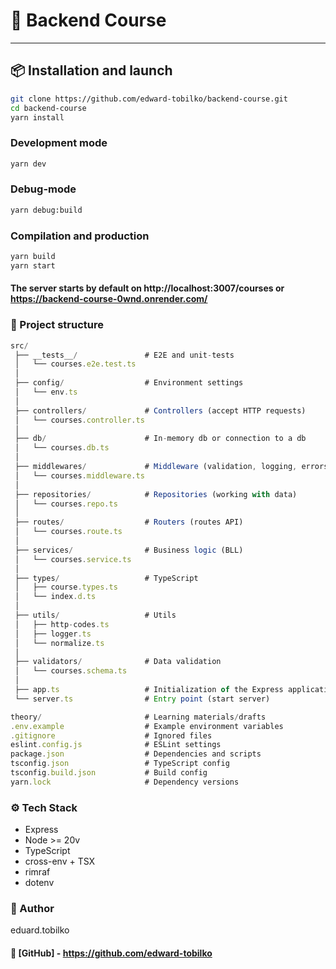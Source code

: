 # 📘 Backend Course

---

## 📦 Installation and launch
```bash
git clone https://github.com/edward-tobilko/backend-course.git
cd backend-course
yarn install
```

### Development mode
```bash
yarn dev
```

### Debug-mode
```bash
yarn debug:build
```

### Compilation and production
```bash
yarn build
yarn start
```

#### The server starts by default on http://localhost:3007/courses or https://backend-course-0wnd.onrender.com/

### 📂 Project structure
```typescript
src/
 ├── __tests__/               # E2E and unit-tests
 │   └── courses.e2e.test.ts
 │
 ├── config/                  # Environment settings
 │   └── env.ts
 │
 ├── controllers/             # Controllers (accept HTTP requests)
 │   └── courses.controller.ts
 │
 ├── db/                      # In-memory db or connection to a db
 │   └── courses.db.ts
 │
 ├── middlewares/             # Middleware (validation, logging, errors)
 │   └── courses.middleware.ts
 │
 ├── repositories/            # Repositories (working with data)
 │   └── courses.repo.ts
 │
 ├── routes/                  # Routers (routes API)
 │   └── courses.route.ts
 │
 ├── services/                # Business logic (BLL)
 │   └── courses.service.ts
 │
 ├── types/                   # TypeScript
 │   ├── course.types.ts
 │   └── index.d.ts
 │
 ├── utils/                   # Utils
 │   ├── http-codes.ts
 │   ├── logger.ts
 │   └── normalize.ts
 │
 ├── validators/              # Data validation
 │   └── courses.schema.ts
 │
 ├── app.ts                   # Initialization of the Express application
 └── server.ts                # Entry point (start server)

theory/                       # Learning materials/drafts
.env.example                  # Example environment variables
.gitignore                    # Ignored files
eslint.config.js              # ESLint settings
package.json                  # Dependencies and scripts
tsconfig.json                 # TypeScript config
tsconfig.build.json           # Build config
yarn.lock                     # Dependency versions
```

### ⚙️ Tech Stack
- Express
- Node >= 20v
- TypeScript
- cross-env + TSX
- rimraf
- dotenv

### 📖 Author
eduard.tobilko

#### 🔗 [GitHub] - https://github.com/edward-tobilko
